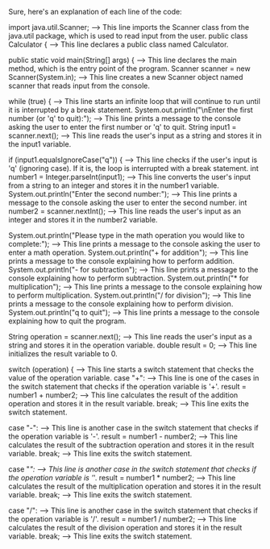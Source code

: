 
Sure, here's an explanation of each line of the code:

import java.util.Scanner; --> This line imports the Scanner class from the java.util package, which is used to read input from the user.
public class Calculator { --> This line declares a public class named Calculator.

public static void main(String[] args) { --> This line declares the main method, which is the entry point of the program.
Scanner scanner = new Scanner(System.in); --> This line creates a new Scanner object named scanner that reads input from the console.

while (true) { --> This line starts an infinite loop that will continue to run until it is interrupted by a break statement.
System.out.println("\nEnter the first number (or 'q' to quit):"); --> This line prints a message to the console asking the user to enter the first number or 'q' to quit.
String input1 = scanner.next(); --> This line reads the user's input as a string and stores it in the input1 variable.

if (input1.equalsIgnoreCase("q")) { --> This line checks if the user's input is 'q' (ignoring case). If it is, the loop is interrupted with a break statement.
int number1 = Integer.parseInt(input1); --> This line converts the user's input from a string to an integer and stores it in the number1 variable.
System.out.println("Enter the second number:"); --> This line prints a message to the console asking the user to enter the second number.
int number2 = scanner.nextInt(); --> This line reads the user's input as an integer and stores it in the number2 variable.

System.out.println("Please type in the math operation you would like to complete:");     --> This line prints a message to the console asking the user to enter a math operation.
System.out.println("+ for addition");        --> This line prints a message to the console explaining how to perform addition.
System.out.println("- for subtraction");     --> This line prints a message to the console explaining how to perform subtraction.
System.out.println("* for multiplication");  --> This line prints a message to the console explaining how to perform multiplication.
System.out.println("/ for division");        --> This line prints a message to the console explaining how to perform division.
System.out.println("q to quit");             --> This line prints a message to the console explaining how to quit the program.

String operation = scanner.next(); --> This line reads the user's input as a string and stores it in the operation variable.
double result = 0; --> This line initializes the result variable to 0.

switch (operation) { --> This line starts a switch statement that checks the value of the operation variable.
case "+": --> This line is one of the cases in the switch statement that checks if the operation variable is '+'.
result = number1 + number2; --> This line calculates the result of the addition operation and stores it in the result variable.
break; --> This line exits the switch statement.

case "-": --> This line is another case in the switch statement that checks if the operation variable is '-'.
result = number1 - number2; --> This line calculates the result of the subtraction operation and stores it in the result variable.
break; --> This line exits the switch statement.

case "*": --> This line is another case in the switch statement that checks if the operation variable is '*'.
result = number1 * number2; --> This line calculates the result of the multiplication operation and stores it in the result variable.
break; --> This line exits the switch statement.

case "/": --> This line is another case in the switch statement that checks if the operation variable is '/'.
result = number1 / number2; --> This line calculates the result of the division operation and stores it in the result variable.
break; --> This line exits the switch statement.
